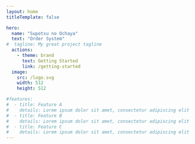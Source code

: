```yaml
---
layout: home
titleTemplate: false

hero:
  name: "Supotsu no Ochaya"
  text: "Order System"
#  tagline: My great project tagline
  actions:
    - theme: brand
      text: Getting Started
      link: /getting-started
  image:
    src: /logo.svg
    width: 512
    height: 512

#features:
#  - title: Feature A
#    details: Lorem ipsum dolor sit amet, consectetur adipiscing elit
#  - title: Feature B
#    details: Lorem ipsum dolor sit amet, consectetur adipiscing elit
#  - title: Feature C
#    details: Lorem ipsum dolor sit amet, consectetur adipiscing elit
---
```


<style>
:root {
    --vp-home-hero-name-color: #6196ff;
    --vp-home-hero-image-background-image: linear-gradient(#6196ff80, #6196ff80);
    --vp-home-hero-image-filter: blur(100px);
}

.vp-doc h1 {
    text-align: center;
}
</style>
